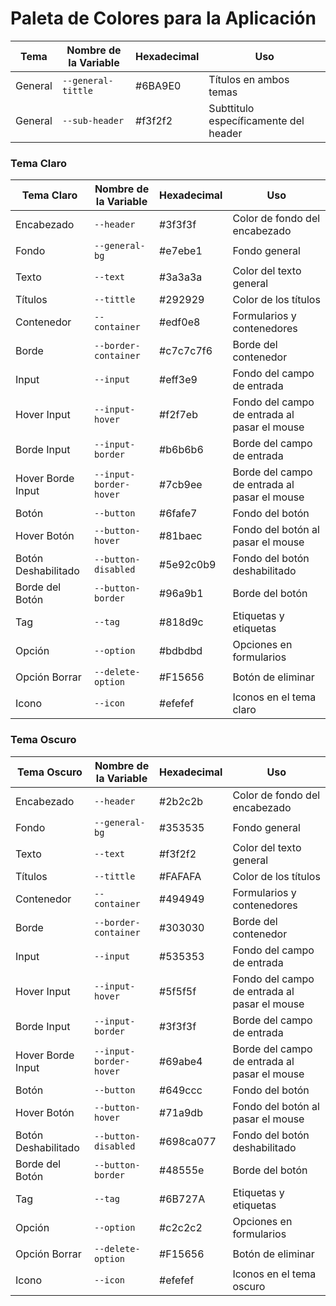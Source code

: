 # Paleta de Colores para la Aplicación

| Tema             | Nombre de la Variable        | Hexadecimal  | Uso                              |
|------------------|------------------------------|--------------|----------------------------------|
| General          | `--general-tittle`            | #6BA9E0      | Títulos en ambos temas           |
| General          | `--sub-header`                | #f3f2f2      | Subttitulo específicamente del header |

### Tema Claro

| Tema Claro       | Nombre de la Variable        | Hexadecimal  | Uso                              |
|------------------|------------------------------|--------------|----------------------------------|
| Encabezado       | `--header`                   | #3f3f3f      | Color de fondo del encabezado    |
| Fondo            | `--general-bg`               | #e7ebe1      | Fondo general                    |
| Texto            | `--text`                     | #3a3a3a      | Color del texto general          |
| Títulos          | `--tittle`                   | #292929      | Color de los títulos             |
| Contenedor       | `--container`                | #edf0e8      | Formularios y contenedores       |
| Borde            | `--border-container`         | #c7c7c7f6    | Borde del contenedor             |
| Input            | `--input`                    | #eff3e9      | Fondo del campo de entrada       |
| Hover Input      | `--input-hover`              | #f2f7eb      | Fondo del campo de entrada al pasar el mouse |
| Borde Input      | `--input-border`             | #b6b6b6      | Borde del campo de entrada       |
| Hover Borde Input| `--input-border-hover`       | #7cb9ee      | Borde del campo de entrada al pasar el mouse |
| Botón            | `--button`                   | #6fafe7      | Fondo del botón                  |
| Hover Botón      | `--button-hover`             | #81baec      | Fondo del botón al pasar el mouse |
| Botón Deshabilitado | `--button-disabled`       | #5e92c0b9    | Fondo del botón deshabilitado    |
| Borde del Botón  | `--button-border`            | #96a9b1      | Borde del botón                  |
| Tag              | `--tag`                      | #818d9c      | Etiquetas y etiquetas            |
| Opción           | `--option`                   | #bdbdbd      | Opciones en formularios          |
| Opción Borrar    | `--delete-option`            | #F15656      | Botón de eliminar                |
| Icono            | `--icon`                     | #efefef      | Iconos en el tema claro          |

### Tema Oscuro

| Tema Oscuro      | Nombre de la Variable        | Hexadecimal  | Uso                              |
|------------------|------------------------------|--------------|----------------------------------|
| Encabezado       | `--header`                   | #2b2c2b      | Color de fondo del encabezado    |
| Fondo            | `--general-bg`               | #353535      | Fondo general                    |
| Texto            | `--text`                     | #f3f2f2      | Color del texto general          |
| Títulos          | `--tittle`                   | #FAFAFA      | Color de los títulos             |
| Contenedor       | `--container`                | #494949      | Formularios y contenedores       |
| Borde            | `--border-container`         | #303030      | Borde del contenedor             |
| Input            | `--input`                    | #535353      | Fondo del campo de entrada       |
| Hover Input      | `--input-hover`              | #5f5f5f      | Fondo del campo de entrada al pasar el mouse |
| Borde Input      | `--input-border`             | #3f3f3f      | Borde del campo de entrada       |
| Hover Borde Input| `--input-border-hover`       | #69abe4      | Borde del campo de entrada al pasar el mouse |
| Botón            | `--button`                   | #649ccc      | Fondo del botón                  |
| Hover Botón      | `--button-hover`             | #71a9db      | Fondo del botón al pasar el mouse |
| Botón Deshabilitado | `--button-disabled`       | #698ca077    | Fondo del botón deshabilitado    |
| Borde del Botón  | `--button-border`            | #48555e      | Borde del botón                  |
| Tag              | `--tag`                      | #6B727A      | Etiquetas y etiquetas            |
| Opción           | `--option`                   | #c2c2c2      | Opciones en formularios          |
| Opción Borrar    | `--delete-option`            | #F15656      | Botón de eliminar                |
| Icono            | `--icon`                     | #efefef      | Iconos en el tema oscuro         |
